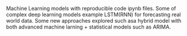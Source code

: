 Machine Learning models with reproducible code ipynb files.
Some of complex deep learning models example LSTM(RNN) for forecasting real world data.
Some new approaches explored such asa hybrid model with both advanced machine larning + statistical models such as ARIMA.
